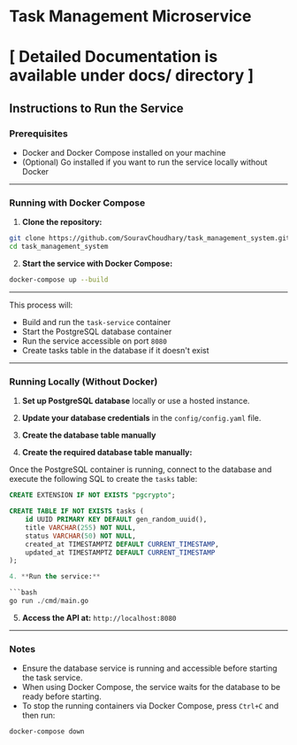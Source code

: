 
# Task Management Microservice
# [ Detailed Documentation is available under docs/ directory ]
## Instructions to Run the Service

### Prerequisites
- Docker and Docker Compose installed on your machine
- (Optional) Go installed if you want to run the service locally without Docker

---

### Running with Docker Compose

1. **Clone the repository:**

```bash
git clone https://github.com/SouravChoudhary/task_management_system.git
cd task_management_system
````

2. **Start the service with Docker Compose:**

```bash
docker-compose up --build
```
---

This process will:

* Build and run the `task-service` container
* Start the PostgreSQL database container
* Run the service accessible on port `8080`
* Create tasks table in the database if it doesn't exist

---

### Running Locally (Without Docker)

1. **Set up PostgreSQL database** locally or use a hosted instance.

2. **Update your database credentials** in the `config/config.yaml` file.

3. **Create the database table manually** 
3. **Create the required database table manually:**

Once the PostgreSQL container is running, connect to the database and execute the following SQL to create the `tasks` table:

```sql
CREATE EXTENSION IF NOT EXISTS "pgcrypto";

CREATE TABLE IF NOT EXISTS tasks (
    id UUID PRIMARY KEY DEFAULT gen_random_uuid(),
    title VARCHAR(255) NOT NULL,
    status VARCHAR(50) NOT NULL,
    created_at TIMESTAMPTZ DEFAULT CURRENT_TIMESTAMP,
    updated_at TIMESTAMPTZ DEFAULT CURRENT_TIMESTAMP
);

4. **Run the service:**

```bash
go run ./cmd/main.go
```

5. **Access the API at:** `http://localhost:8080`

---

### Notes

* Ensure the database service is running and accessible before starting the task service.
* When using Docker Compose, the service waits for the database to be ready before starting.
* To stop the running containers via Docker Compose, press `Ctrl+C` and then run:

```bash
docker-compose down
```
